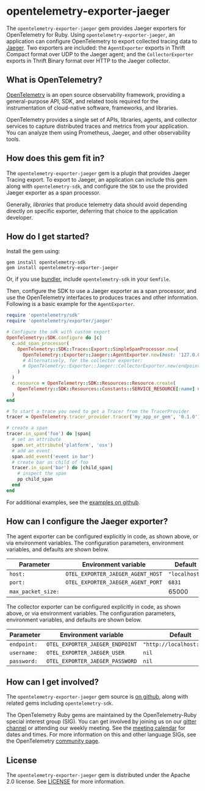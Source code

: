 # opentelemetry-exporter-jaeger

The `opentelemetry-exporter-jaeger` gem provides Jaeger exporters for OpenTelemetry for Ruby. Using `opentelemetry-exporter-jaeger`, an application can configure OpenTelemetry to export collected tracing data to [Jaeger][jaeger-home]. Two exporters are included: the `AgentExporter` exports in Thrift Compact format over UDP to the Jaeger agent; and the `CollectorExporter` exports in Thrift Binary format over HTTP to the Jaeger collector.

## What is OpenTelemetry?

[OpenTelemetry][opentelemetry-home] is an open source observability framework, providing a general-purpose API, SDK, and related tools required for the instrumentation of cloud-native software, frameworks, and libraries.

OpenTelemetry provides a single set of APIs, libraries, agents, and collector services to capture distributed traces and metrics from your application. You can analyze them using Prometheus, Jaeger, and other observability tools.

## How does this gem fit in?

The `opentelemetry-exporter-jaeger` gem is a plugin that provides Jaeger Tracing export. To export to Jaeger, an application can include this gem along with `opentelemetry-sdk`, and configure the `SDK` to use the provided Jaeger exporter as a span processor.

Generally, *libraries* that produce telemetry data should avoid depending directly on specific exporter, deferring that choice to the application developer.

## How do I get started?

Install the gem using:

```
gem install opentelemetry-sdk
gem install opentelemetry-exporter-jaeger
```

Or, if you use [bundler][bundler-home], include `opentelemetry-sdk` in your `Gemfile`.

Then, configure the SDK to use a Jaeger exporter as a span processor, and use the OpenTelemetry interfaces to produces traces and other information. Following is a basic example for the `AgentExporter`.

```ruby
require 'opentelemetry/sdk'
require 'opentelemetry/exporter/jaeger'

# Configure the sdk with custom export
OpenTelemetry::SDK.configure do |c|
  c.add_span_processor(
    OpenTelemetry::SDK::Trace::Export::SimpleSpanProcessor.new(
      OpenTelemetry::Exporter::Jaeger::AgentExporter.new(host: '127.0.0.1', port: 6831)
      # Alternatively, for the collector exporter:
      # OpenTelemetry::Exporter::Jaeger::CollectorExporter.new(endpoint: 'http://192.168.0.1:14268')
    )
  )
  c.resource = OpenTelemetry::SDK::Resources::Resource.create(
    OpenTelemetry::SDK::Resources::Constants::SERVICE_RESOURCE[:name] => 'jaeger-example'
  )
end

# To start a trace you need to get a Tracer from the TracerProvider
tracer = OpenTelemetry.tracer_provider.tracer('my_app_or_gem', '0.1.0')

# create a span
tracer.in_span('foo') do |span|
  # set an attribute
  span.set_attribute('platform', 'osx')
  # add an event
  span.add_event('event in bar')
  # create bar as child of foo
  tracer.in_span('bar') do |child_span|
    # inspect the span
    pp child_span
  end
end
```

For additional examples, see the [examples on github][examples-github].

## How can I configure the Jaeger exporter?

The agent exporter can be configured explicitly in code, as shown above, or via environment variables. The configuration parameters, environment variables, and defaults are shown below.

| Parameter          | Environment variable              | Default       |
| ------------------ | --------------------------------- | ------------- |
| `host:`            | `OTEL_EXPORTER_JAEGER_AGENT_HOST` | `"localhost"` |
| `port:`            | `OTEL_EXPORTER_JAEGER_AGENT_PORT` | `6831`        |
| `max_packet_size:` |                                   | 65000         |

The collector exporter can be configured explicitly in code, as shown above, or via environment variables. The configuration parameters, environment variables, and defaults are shown below.

| Parameter   | Environment variable            | Default                    |
| ----------- | ------------------------------- | -------------------------- |
| `endpoint:` | `OTEL_EXPORTER_JAEGER_ENDPOINT` | `"http://localhost:14268"` |
| `username:` | `OTEL_EXPORTER_JAEGER_USER`     | `nil`                      |
| `password:` | `OTEL_EXPORTER_JAEGER_PASSWORD` | `nil`                      |

## How can I get involved?

The `opentelemetry-exporter-jaeger` gem source is [on github][repo-github], along with related gems including `opentelemetry-sdk`.

The OpenTelemetry Ruby gems are maintained by the OpenTelemetry-Ruby special interest group (SIG). You can get involved by joining us on our [gitter channel][ruby-gitter] or attending our weekly meeting. See the [meeting calendar][community-meetings] for dates and times. For more information on this and other language SIGs, see the OpenTelemetry [community page][ruby-sig].

## License

The `opentelemetry-exporter-jaeger` gem is distributed under the Apache 2.0 license. See [LICENSE][license-github] for more information.


[jaeger-home]: https://www.jaegertracing.io
[opentelemetry-home]: https://opentelemetry.io
[bundler-home]: https://bundler.io
[repo-github]: https://github.com/open-telemetry/opentelemetry-ruby
[license-github]: https://github.com/open-telemetry/opentelemetry-ruby/blob/master/LICENSE
[examples-github]: https://github.com/open-telemetry/opentelemetry-ruby/tree/master/examples
[ruby-sig]: https://github.com/open-telemetry/community#ruby-sig
[community-meetings]: https://github.com/open-telemetry/community#community-meetings
[ruby-gitter]: https://gitter.im/open-telemetry/opentelemetry-ruby
